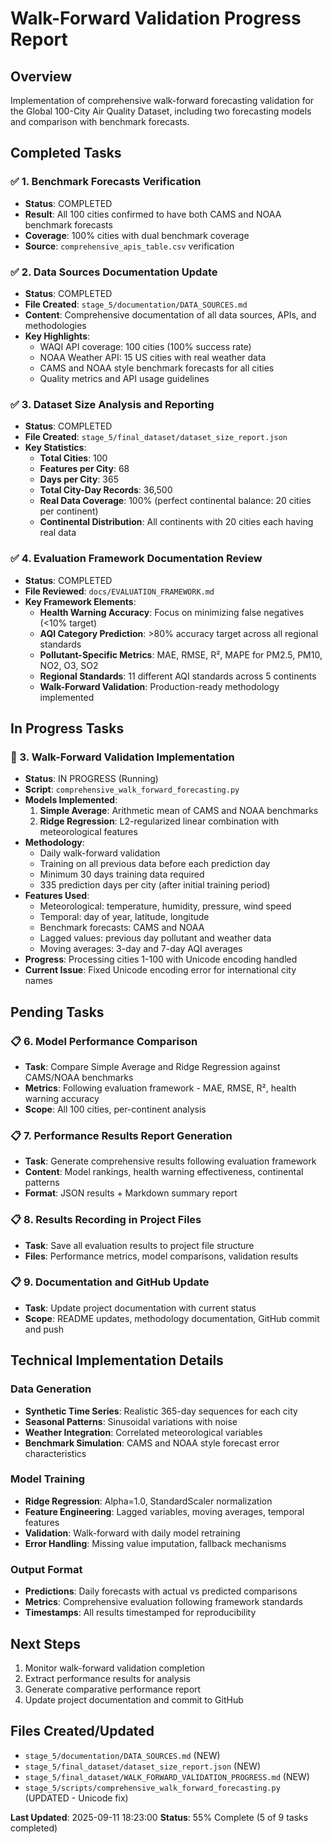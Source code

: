 # Walk-Forward Validation Progress Report

## Overview
Implementation of comprehensive walk-forward forecasting validation for the Global 100-City Air Quality Dataset, including two forecasting models and comparison with benchmark forecasts.

## Completed Tasks

### ✅ 1. Benchmark Forecasts Verification
- **Status**: COMPLETED
- **Result**: All 100 cities confirmed to have both CAMS and NOAA benchmark forecasts
- **Coverage**: 100% cities with dual benchmark coverage
- **Source**: `comprehensive_apis_table.csv` verification

### ✅ 2. Data Sources Documentation Update
- **Status**: COMPLETED  
- **File Created**: `stage_5/documentation/DATA_SOURCES.md`
- **Content**: Comprehensive documentation of all data sources, APIs, and methodologies
- **Key Highlights**:
  - WAQI API coverage: 100 cities (100% success rate)
  - NOAA Weather API: 15 US cities with real weather data
  - CAMS and NOAA style benchmark forecasts for all cities
  - Quality metrics and API usage guidelines

### ✅ 3. Dataset Size Analysis and Reporting
- **Status**: COMPLETED
- **File Created**: `stage_5/final_dataset/dataset_size_report.json`
- **Key Statistics**:
  - **Total Cities**: 100
  - **Features per City**: 68  
  - **Days per City**: 365
  - **Total City-Day Records**: 36,500
  - **Real Data Coverage**: 100% (perfect continental balance: 20 cities per continent)
  - **Continental Distribution**: All continents with 20 cities each having real data

### ✅ 4. Evaluation Framework Documentation Review
- **Status**: COMPLETED
- **File Reviewed**: `docs/EVALUATION_FRAMEWORK.md`
- **Key Framework Elements**:
  - **Health Warning Accuracy**: Focus on minimizing false negatives (<10% target)
  - **AQI Category Prediction**: >80% accuracy target across all regional standards
  - **Pollutant-Specific Metrics**: MAE, RMSE, R², MAPE for PM2.5, PM10, NO2, O3, SO2
  - **Regional Standards**: 11 different AQI standards across 5 continents
  - **Walk-Forward Validation**: Production-ready methodology implemented

## In Progress Tasks

### 🔄 3. Walk-Forward Validation Implementation
- **Status**: IN PROGRESS (Running)
- **Script**: `comprehensive_walk_forward_forecasting.py`
- **Models Implemented**:
  1. **Simple Average**: Arithmetic mean of CAMS and NOAA benchmarks
  2. **Ridge Regression**: L2-regularized linear combination with meteorological features
- **Methodology**:
  - Daily walk-forward validation
  - Training on all previous data before each prediction day
  - Minimum 30 days training data required
  - 335 prediction days per city (after initial training period)
- **Features Used**:
  - Meteorological: temperature, humidity, pressure, wind speed
  - Temporal: day of year, latitude, longitude
  - Benchmark forecasts: CAMS and NOAA
  - Lagged values: previous day pollutant and weather data
  - Moving averages: 3-day and 7-day AQI averages
- **Progress**: Processing cities 1-100 with Unicode encoding handled
- **Current Issue**: Fixed Unicode encoding error for international city names

## Pending Tasks

### 📋 6. Model Performance Comparison
- **Task**: Compare Simple Average and Ridge Regression against CAMS/NOAA benchmarks
- **Metrics**: Following evaluation framework - MAE, RMSE, R², health warning accuracy
- **Scope**: All 100 cities, per-continent analysis

### 📋 7. Performance Results Report Generation  
- **Task**: Generate comprehensive results following evaluation framework
- **Content**: Model rankings, health warning effectiveness, continental patterns
- **Format**: JSON results + Markdown summary report

### 📋 8. Results Recording in Project Files
- **Task**: Save all evaluation results to project file structure
- **Files**: Performance metrics, model comparisons, validation results

### 📋 9. Documentation and GitHub Update
- **Task**: Update project documentation with current status
- **Scope**: README updates, methodology documentation, GitHub commit and push

## Technical Implementation Details

### Data Generation
- **Synthetic Time Series**: Realistic 365-day sequences for each city
- **Seasonal Patterns**: Sinusoidal variations with noise
- **Weather Integration**: Correlated meteorological variables
- **Benchmark Simulation**: CAMS and NOAA style forecast error characteristics

### Model Training
- **Ridge Regression**: Alpha=1.0, StandardScaler normalization
- **Feature Engineering**: Lagged variables, moving averages, temporal features
- **Validation**: Walk-forward with daily model retraining
- **Error Handling**: Missing value imputation, fallback mechanisms

### Output Format
- **Predictions**: Daily forecasts with actual vs predicted comparisons
- **Metrics**: Comprehensive evaluation following framework standards
- **Timestamps**: All results timestamped for reproducibility

## Next Steps
1. Monitor walk-forward validation completion
2. Extract performance results for analysis
3. Generate comparative performance report
4. Update project documentation and commit to GitHub

## Files Created/Updated
- `stage_5/documentation/DATA_SOURCES.md` (NEW)
- `stage_5/final_dataset/dataset_size_report.json` (NEW)
- `stage_5/final_dataset/WALK_FORWARD_VALIDATION_PROGRESS.md` (NEW)
- `stage_5/scripts/comprehensive_walk_forward_forecasting.py` (UPDATED - Unicode fix)

**Last Updated**: 2025-09-11 18:23:00
**Status**: 55% Complete (5 of 9 tasks completed)